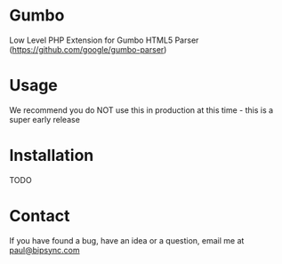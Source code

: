 Gumbo
=====

Low Level PHP Extension for Gumbo HTML5 Parser (https://github.com/google/gumbo-parser)

Usage
=====

We recommend you do NOT use this in production at this time - this is a super early release

Installation
=====

TODO

Contact
=======

If you have found a bug, have an idea or a question, email me at paul@bipsync.com
